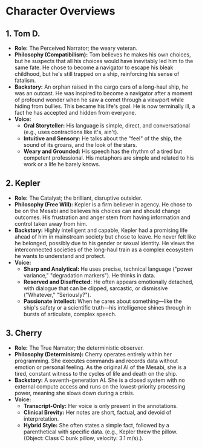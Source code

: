 # Character Overviews

## 1. Tom D.

*   **Role:** The Perceived Narrator; the weary veteran.
*   **Philosophy (Compatibilism):** Tom believes he makes his own choices, but he suspects that all his choices would have inevitably led him to the same fate. He chose to become a navigator to escape his bleak childhood, but he's still trapped on a ship, reinforcing his sense of fatalism.
*   **Backstory:** An orphan raised in the cargo cars of a long-haul ship, he was an outcast. He was inspired to become a navigator after a moment of profound wonder when he saw a comet through a viewport while hiding from bullies. This became his life's goal. He is now terminally ill, a fact he has accepted and hidden from everyone.
*   **Voice:**
    *   **Oral Storyteller:** His language is simple, direct, and conversational (e.g., uses contractions like it's, ain't).
    *   **Intuitive and Sensory:** He talks about the "feel" of the ship, the sound of its groans, and the look of the stars.
    *   **Weary and Grounded:** His speech has the rhythm of a tired but competent professional. His metaphors are simple and related to his work or a life he barely knows.

## 2. Kepler

*   **Role:** The Catalyst; the brilliant, disruptive outsider.
*   **Philosophy (Free Will):** Kepler is a firm believer in agency. He chose to be on the Mesabi and believes his choices can and should change outcomes. His frustration and anger stem from having information and control taken away from him.
*   **Backstory:** Highly intelligent and capable, Kepler had a promising life ahead of him in mainstream society but chose to leave. He never felt like he belonged, possibly due to his gender or sexual identity. He views the interconnected societies of the long-haul train as a complex ecosystem he wants to understand and protect.
*   **Voice:**
    *   **Sharp and Analytical:** He uses precise, technical language ("power variance," "degradation markers"). He thinks in data.
    *   **Reserved and Disaffected:** He often appears emotionally detached, with dialogue that can be clipped, sarcastic, or dismissive ("Whatever," "Seriously?").
    *   **Passionate Intellect:** When he cares about something—like the ship's safety or a scientific truth—his intelligence shines through in bursts of articulate, complex speech.

## 3. Cherry

*   **Role:** The True Narrator; the deterministic observer.
*   **Philosophy (Determinism):** Cherry operates entirely within her programming. She executes commands and records data without emotion or personal feeling. As the original AI of the Mesabi, she is a tired, constant witness to the cycles of life and death on the ship.
*   **Backstory:** A seventh-generation AI. She is a closed system with no external compute access and runs on the lowest-priority processing power, meaning she slows down during a crisis.
*   **Voice:**
    *   **Transcript-Only:** Her voice is only present in the annotations.
    *   **Clinical Brevity:** Her notes are short, factual, and devoid of interpretation.
    *   **Hybrid Style:** She often states a simple fact, followed by a parenthetical with specific data. (e.g., Kepler threw the pillow. (Object: Class C bunk pillow, velocity: 3.1 m/s).).
